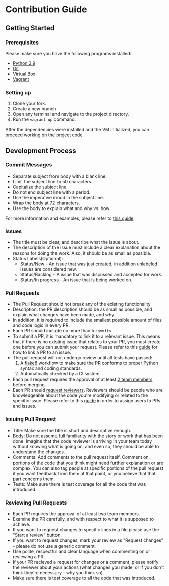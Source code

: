# Contribution Guide

## Getting Started

### Prerequisites
Please make sure you have the following programs installed:
- [Python 3.9](https://www.python.org/downloads/)
- [Git](https://git-scm.com/book/en/v2/Getting-Started-Installing-Git)
- [Virtual Box](https://www.virtualbox.org/wiki/Downloads)
- [Vagrant](https://www.vagrantup.com/downloads)

### Setting up
1. Clone your fork.
2. Create a new branch.
3. Open any terminal and navigate to the project directory.
4. Run the `vagrant up` command.

After the dependencies were installed and the VM initialized, you can proceed working on the project code.

## Development Process

### Commit Messages
- Separate subject from body with a blank line.
- Limit the subject line to 50 characters.
- Capitalize the subject line.
- Do not end subject line with a period.
- Use the imperative mood in the subject line.
- Wrap the body at 72 characters.
- Use the body to explain what and why vs. how.

For more information and examples, please refer to [this guide](https://cbea.ms/git-commit/#seven-rules).

### Issues
- The title must be clear, and describe what the issue is about. 
- The description of the issue must include a clear explanation about the reasons for doing the work. Also, it should be as small as possible.
- Status Labels(Optional):
  - Status/New - An issue that was just created, in addition unlabeled issues are considered new.
  - Status/Backlog - A issue that was discussed and accepted for work.
  - Status/In progress - An issue that is being worked on.

### Pull Requests
- The Pull Request should not break any of the existing functionality
- Description: the PR description should be as small as possible, and explain what changes have been made, and why.
- In addition, it is required to include the smallest possible amount of files and code logic in every PR.
- Each PR should include no more than 5 `commits`
- To submit a PR, it is mandatory to link it to a relevant issue.
This means that if there is no existing issue that relates to your PR, you must create one before you can submit your request.
Please refer to this 
[guide](https://docs.github.com/en/issues/tracking-your-work-with-issues/linking-a-pull-request-to-an-issue#linking-a-pull-request-to-an-issue-using-a-keyword)
for how to link a PR to an issue.
- The pull request will not undergo review until all tests have passed:
    1. A [flake8](https://www.flake8rules.com/) workflow to make sure the PR conforms to proper Python syntax and coding standards.
    2. Automatically checked by a CI system.
- Each pull request requires the approval of at least <ins>2 team members</ins> before merging.
- Each PR should [request reviewers](https://docs.github.com/en/pull-requests/collaborating-with-pull-requests/proposing-changes-to-your-work-with-pull-requests/requesting-a-pull-request-review).
Reviewers should be people who are knowledgeable about the code you're modifying or related to the specific issue.
Please refer to this 
[guide](https://docs.github.com/en/issues/tracking-your-work-with-issues/assigning-issues-and-pull-requests-to-other-github-users) 
in order to assign users to PRs and issues.

### Issuing Pull Request
- Title: Make sure the title is short and descriptive enough.
- Body: Do not assume full familiarity with the story or work that has been done.
Imagine that the code reviewer is arriving in your team today without knowing what is going on, and even so, they should be able to understand the changes. 
- Comments: Add comments to the pull request itself. Comment on portions of the code that you think might need further explanation or are complex.
You can also tag people at specific portions of the pull request if you want feedback from them at that point, or you believe that that part concerns them.
- Tests: Make sure there is test coverage for all the code that was introduced. 
 
### Reviewing Pull Requests
- Each PR requires the approval of at least two team members. 
- Examine the PR carefully, and with respect to what it is supposed to achieve.
- If you want to request changes to specific lines in a file please use the "Start a review" button.
- If you want to request changes, mark your review as "Request changes" - please do not use a generic comment.
- Use polite, respectful and clear language when commenting on or reviewing a PR.
- If your PR recieved a request for changes or a comment, please notify the reviewer about your actions
(what changes you made, or if you don't think they're necessary - why you think so).
- Make sure there is test coverage to all the code that was introduced.